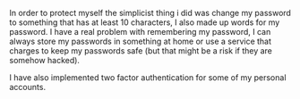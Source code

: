 In order to protect myself the simplicist thing i did was change my password to something that has at least 10 characters, I also made up words for my password. I have a real problem with remembering my password, I can always store my passwords in something at home or use a service that charges to keep my passwords safe (but that might be a risk if they are somehow hacked). 

I have also implemented two factor authentication for some of my personal accounts. 